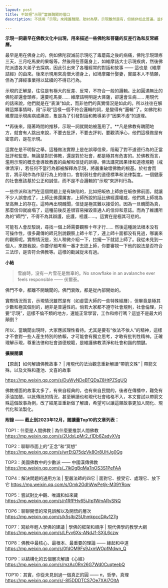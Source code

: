 ```yaml
---
layout: post
title: 不該把“示現”當做醜聞的借口
description: 不該用「示現」來掩蓋醜聞，助紂為孽。示現雖然是有，但絕非如此普遍。並非所有的醜聞都是示現，請一定要依法不依人。正確理解示現，尊重法律和社會道德規範，是維護佛教清淨和社會和諧的關鍵。

---
```


**示現一詞最早在佛教文化中出現，用來描述一些佛陀和菩薩的反差行為和反常經曆。**

最早是用在佛身上的，例如佛陀寂滅前示現吃了毒蘑菇之後的病痛，佛陀示現頭疼三天，三月吃馬麥的果報等。然後用在菩薩身上，如維摩詰大士示現疾病，然後佛陀派遣各大弟子去探病，因此引出來了各種經常的對話和故事 —— 這也是《維摩詰經》的由來。後來示現用來高僧大德身上，如鳩摩羅什娶妻，實屬本人不情願，但為了譯經事業得以延續的不得已行為。

示現的正解是，往往是有極大的反差、反常，不符合一般的邏輯。比如圓滿無比的佛陀卻還會頭疼，還要吃馬麥…… 維摩詰明明是大菩薩，卻還會生病…… 用現代的話來說，他們就是在“表演”如此，而非他們的真實情況是如此的。所以往往在解釋這類事情時，用“示現”這樣一個不符合邏輯的詞，是變得有“邏輯”了。如佛陀和維摩詰示現疾病或痛苦，隻是為了引發對話和教導弟子“因果不虛”的道理。

**再後來，隨著時間的推移，示現一詞就開始被濫用了。**凡是佛教有醜聞地方，就會有人跳出來說，不要去批評，不要去評判，要觀清淨心，他們這樣做是有密意的，是在示現。

這實在是不明智之舉。這種做法實際上是在誤導信衆，阻礙了對不道德行為的正當批評和監督。無論是對於佛教，還是對於社會，都是極其有危害的。於佛教而言，濫用示現的概念會導致教義的曲解和信徒的誤導。佛法講究因果律和道德規範（戒律清淨），若任何不當行為都被解釋為示現，將嚴重破壞佛教的根基。於社會而言，將示現作為作惡行為上的借口，會削弱社會的道德標準和法律製度。一個健康的社會應該基於公正和誠信，而不是不合邏輯的“示現”來評判行為。

一些宗派和法門在這個問題上是有缺陷的，比如把皈依上師放在皈依佛前面，就讓不少人誤會成了，上師比佛還厲害，上師所說的話比佛經還權威，他們將上師視為至高無上的存在。這時再出現醜聞，信徒是極其難以接受的。因為一旦醜聞為真，那麼信仰就崩塌了，這種前後反差很容易摧毀普通人的信仰和意誌。而為了維護所為的“師門”，不得不為其辯護，庇護，袒護……。這實在是極其可悲的。

可能有人會反駁說，尋找一個上師需要觀察十年才行…… 然後這種說法根本没有可操作性，很多藏傳的師兄別說觀察上師十年了，連上師十面都没有見過，哪裏來的觀察呢。實際情況是，別人稍微介紹一下，拉攏一下就認上師了。我從未見到一個人，來跟我說，你要仔細考察一番才去認上師，你要審視一下他的說法是否符合三法印，是否符合佛教等。這樣的勸誡從未有過。

**小結**

> 雪崩時，没有一片雪花是無辜的。No snowflake in an avalanche ever feels responsible —— 伏爾泰。

佛門不幸，都離不開醜聞的。佛門衰敗，都是從內部開始的。

實際情況而言，示現情況雖然是有（如虛雲大師的一些特殊經曆），但畢竟是極其少數和極其個別的，絕非是普遍性的。倘若大家都不遵守社會規則，社會倫理，只要“示現”，這樣不倫不類的地方，還能正常學習，工作和修行嗎？這豈不是最大的顛倒？

所以，當醜聞出現時，大家應該理性看待。尤其是要有“依法不依人”的精神，這樣才不會對一些人産生特別的依賴，才可能會有獨立思考，才敢有批判性精神。正確理解示現，尊重法律和社會道德規範，是維護佛教清淨和社會和諧的關鍵。


**擴展閱讀**

【原創】如何解讀佛教故事？ \| 用現代的法治觀念重新解讀“帶箭文殊” \| 帶箭文殊，以及文殊和蓮池、文喜的故事

https://mp.weixin.qq.com/s/DuWyNDeBTQDaZ8HtPZSgUQ

佛教裡面的故事太多了，有來自經典的，也有來自民間的，後者在傳播中，難免有添油加醋，以訛傳訛的情況，甚至解讀也和現代社會格格不入，本文嘗試以帶箭文殊這個故事為例，改了結尾並重新做了解讀，希望可以讓這類故事更加人間化、現代化和法製化。

**附錄 —— 截止到2023年12月，閱讀量Top10的文章列表：**

TOP1：什麼是人間佛教 \| 為什麼要推崇人間佛教 https://mp.weixin.qq.com/s/2UdxLpMr2_t1Db6ZadvXVg

TOP2：聊聊市面上的“正念”和“冥想” https://mp.weixin.qq.com/s/wrEtQ75dzVk8Or8UHJg0Qg

TOP3：美國佛教中的少數派 —— 中國漢傳佛教 https://mp.weixin.qq.com/s/_7IkDgBqMaTnOS3S1PeFAA

TOP4：解決問題的通用方法 \| 聖嚴法師的四它 \| 面對它、接受它、處理它、放下它 https://mp.weixin.qq.com/s/Omk2GdhWwPetjk-M39YRow

TOP5：嘗試對比中觀、唯識和如來藏 https://mp.weixin.qq.com/s/n1RfPHv65iJtp1WmARvSNQ

TOP6：聊聊開悟的常見誤解以及開悟的層次 https://mp.weixin.qq.com/s/k5sIbi25UhmkpccDAv127g

TOP7：寫給年輕人學佛的建議 \| 學佛的框架和順序 \| 現代佛學的教學大綱 https://mp.weixin.qq.com/s/LFvv6Xs-ANdJf-SXjL6czw

TOP8：佛教中最核心、最根本、最重要的理論 —— 緣起和中道 https://mp.weixin.qq.com/s/0fdOM9Fs9JxmWOpfMdwn_Q

TOP9：以結構化的五個層次解讀《心經》https://mp.weixin.qq.com/s/mzAc0Rn26G7Wd0CuqteebQ 

TOP10：其實，你從未見到過一個真正的圓 —— π，哲學，真理 https://mp.weixin.qq.com/s/-8l5DDDTCS7Oe7XAI7OltA


